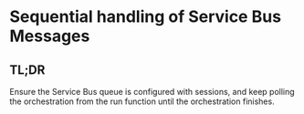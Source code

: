 # Sequential handling of Service Bus Messages

## TL;DR
Ensure the Service Bus queue is configured with sessions, and keep polling the orchestration from the run function until the orchestration finishes.
